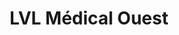 ---
title: "LVL Médical Ouest"
url: /sainte-luce-sur-loire/lvl-medical-ouest/
shop: approvisionnement médical
---